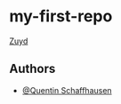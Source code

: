# my-first-repo
[Zuyd](https://www.zuyd.nl/)

## Authors
- [@Quentin Schaffhausen](https://www.github.com/codeine)
